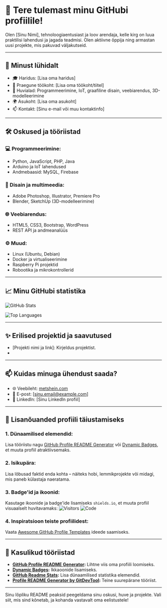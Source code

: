 # 👋 Tere tulemast minu GitHubi profiilile!

Olen [Sinu Nimi], tehnoloogiaentusiast ja loov arendaja, kelle kirg on luua praktilisi lahendusi ja jagada teadmisi. Olen aktiivne õppija ning armastan uusi projekte, mis pakuvad väljakutseid.

---

## 🚀 Minust lühidalt

- 🎓 Haridus: [Lisa oma haridus]
- 💼 Praegune töökoht: [Lisa oma töökoht/tiitel]
- 🌟 Huvialad: Programmeerimine, IoT, graafiline disain, veebiarendus, 3D-modelleerimine
- 🌍 Asukoht: [Lisa oma asukoht]
- 📫 Kontakt: [Sinu e-mail või muu kontaktinfo]

---

## 🛠️ Oskused ja tööriistad

### 💻 Programmeerimine:
- Python, JavaScript, PHP, Java
- Arduino ja IoT lahendused
- Andmebaasid: MySQL, Firebase

### 🎨 Disain ja multimeedia:
- Adobe Photoshop, Illustrator, Premiere Pro
- Blender, SketchUp (3D-modelleerimine)

### 🌐 Veebiarendus:
- HTML5, CSS3, Bootstrap, WordPress
- REST API ja andmeanalüüs

### ⚙️ Muud:
- Linux (Ubuntu, Debian)
- Docker ja virtualiseerimine
- Raspberry Pi projektid
- Robootika ja mikrokontrollerid

---

## 📈 Minu GitHubi statistika

![GitHub Stats](https://github-readme-stats.vercel.app/api?username=sinunimi&show_icons=true&theme=radical)

![Top Languages](https://github-readme-stats.vercel.app/api/top-langs/?username=sinunimi&layout=compact&theme=radical)

---

## ✨ Erilised projektid ja saavutused

- [Projekti nimi ja link]: Kirjeldus projektist.
- [Teise projekti nimi ja link]: Kirjeldus.

---

## 📫 Kuidas minuga ühendust saada?

- 🌐 Veebileht: [metshein.com](https://metshein.com)
- 📧 E-post: [sinu.email@example.com]
- 💼 LinkedIn: [Sinu LinkedIn profiil]

---

## 🎯 Lisanõuanded profiili täiustamiseks

### 1. **Dünaamilised elemendid:**
Lisa tööriistu nagu [GitHub Profile README Generator](https://rahuldkjain.github.io/gh-profile-readme-generator/) või [Dynamic Badges](https://shields.io/), et muuta profiil atraktiivsemaks.

### 2. **Isikupära:**
Lisa lõbusad faktid enda kohta – näiteks hobi, lemmikprojekte või midagi, mis paneb külastaja naeratama.

### 3. **Badge'id ja ikoonid:**
Kasutage ikoonide ja badge'ide lisamiseks `shields.io`, et muuta profiil visuaalselt huvitavamaks:
![Visitors](https://visitor-badge.glitch.me/badge?page_id=sinunimi.sinu-profiil)
![Code](https://img.shields.io/badge/code-Python-informational)

### 4. **Inspiratsioon teiste profiilidest:**
Vaata [Awesome GitHub Profile Templates](https://github.com/suryakantamangaraj/AwesomeGithubProfileTemplates) ideede saamiseks.

---

## 🔗 Kasulikud tööriistad

- **[GitHub Profile README Generator](https://rahuldkjain.github.io/gh-profile-readme-generator/):** Lihtne viis oma profiili loomiseks.
- **[Dynamic Badges](https://shields.io/):** Ikkaoonide lisamiseks.
- **[GitHub Readme Stats](https://github.com/anuraghazra/github-readme-stats):** Lisa dünaamilised statistika elemendid.
- **[Profile README Generator by GitDevTool](https://www.gitdevtool.com/profile):** Teine suurepärane tööriist.

---

Sinu lõpliku README peaksid peegeldama sinu oskusi, huve ja projekte. Vali siit, mis sind kõnetab, ja kohanda vastavalt oma eelistustele!
